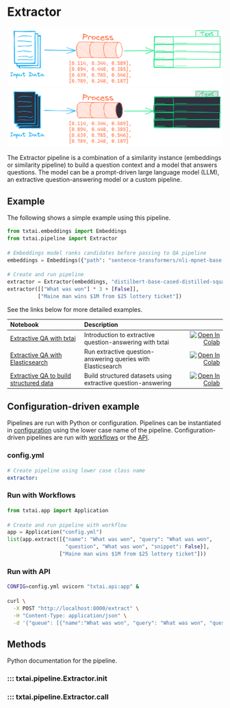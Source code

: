 # Extractor

![pipeline](../../images/pipeline.png#only-light)
![pipeline](../../images/pipeline-dark.png#only-dark)

The Extractor pipeline is a combination of a similarity instance (embeddings or similarity pipeline) to build a question context and a model that answers questions. The model can be a prompt-driven large language model (LLM), an extractive question-answering model or a custom pipeline.

## Example

The following shows a simple example using this pipeline.

```python
from txtai.embeddings import Embeddings
from txtai.pipeline import Extractor

# Embeddings model ranks candidates before passing to QA pipeline
embeddings = Embeddings({"path": "sentence-transformers/nli-mpnet-base-v2"})

# Create and run pipeline
extractor = Extractor(embeddings, "distilbert-base-cased-distilled-squad")
extractor([["What was won"] * 3 + [False]],
          ["Maine man wins $1M from $25 lottery ticket"])
```

See the links below for more detailed examples.

| Notebook  | Description  |       |
|:----------|:-------------|------:|
| [Extractive QA with txtai](https://github.com/neuml/txtai/blob/master/examples/05_Extractive_QA_with_txtai.ipynb) | Introduction to extractive question-answering with txtai | [![Open In Colab](https://colab.research.google.com/assets/colab-badge.svg)](https://colab.research.google.com/github/neuml/txtai/blob/master/examples/05_Extractive_QA_with_txtai.ipynb) |
| [Extractive QA with Elasticsearch](https://github.com/neuml/txtai/blob/master/examples/06_Extractive_QA_with_Elasticsearch.ipynb) | Run extractive question-answering queries with Elasticsearch | [![Open In Colab](https://colab.research.google.com/assets/colab-badge.svg)](https://colab.research.google.com/github/neuml/txtai/blob/master/examples/06_Extractive_QA_with_Elasticsearch.ipynb) |
| [Extractive QA to build structured data](https://github.com/neuml/txtai/blob/master/examples/20_Extractive_QA_to_build_structured_data.ipynb) | Build structured datasets using extractive question-answering | [![Open In Colab](https://colab.research.google.com/assets/colab-badge.svg)](https://colab.research.google.com/github/neuml/txtai/blob/master/examples/20_Extractive_QA_to_build_structured_data.ipynb) |

## Configuration-driven example

Pipelines are run with Python or configuration. Pipelines can be instantiated in [configuration](../../../api/configuration/#pipeline) using the lower case name of the pipeline. Configuration-driven pipelines are run with [workflows](../../../workflow/#configuration-driven-example) or the [API](../../../api#local-instance).

### config.yml
```yaml
# Create pipeline using lower case class name
extractor:
```

### Run with Workflows

```python
from txtai.app import Application

# Create and run pipeline with workflow
app = Application("config.yml")
list(app.extract([{"name": "What was won", "query": "What was won",
                   "question", "What was won", "snippet": False}], 
                 ["Maine man wins $1M from $25 lottery ticket"]))
```

### Run with API

```bash
CONFIG=config.yml uvicorn "txtai.api:app" &

curl \
  -X POST "http://localhost:8000/extract" \
  -H "Content-Type: application/json" \
  -d '{"queue": [{"name":"What was won", "query": "What was won", "question": "What was won", "snippet": false}], "texts": ["Maine man wins $1M from $25 lottery ticket"]}'
```

## Methods

Python documentation for the pipeline.

### ::: txtai.pipeline.Extractor.__init__
### ::: txtai.pipeline.Extractor.__call__
